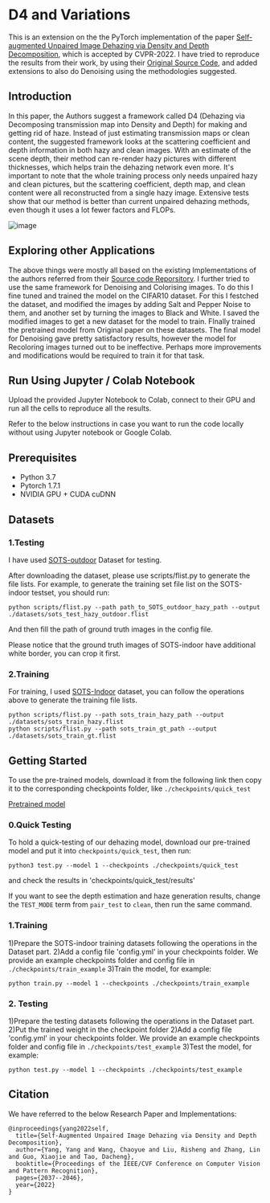 # D4 and Variations

This is an extension on the the PyTorch implementation of the paper [Self-augmented Unpaired Image Dehazing via Density and Depth Decomposition](https://openaccess.thecvf.com/content/CVPR2022/papers/Yang_Self-Augmented_Unpaired_Image_Dehazing_via_Density_and_Depth_Decomposition_CVPR_2022_paper.pdf), which is accepted by CVPR-2022. I have tried to reproduce the results from their work, by using their [Original Source Code](https://github.com/YaN9-Y/D4), and added extensions to also do Denoising using the methodologies suggested.

Introduction
---------------------------------
In this paper, the Authors suggest a framework called D4 (Dehazing via Decomposing transmission map into Density and Depth) for making and getting rid of haze. Instead of just estimating transmission maps or clean content, the suggested framework looks at the scattering coefficient and depth information in both hazy and clean images. With an estimate of the scene depth, their method can re-render hazy pictures with different thicknesses, which helps train the dehazing network even more. It's important to note that the whole training process only needs unpaired hazy and clean pictures, but the scattering coefficient, depth map, and clean content were all reconstructed from a single hazy image. Extensive tests show that our method is better than current unpaired dehazing methods, even though it uses a lot fewer factors and FLOPs.

![image](https://github.com/Soumik-Roy/D4-and-Variations/assets/77190361/f8c19c5b-8385-4b4b-abce-cb630e484767)

Exploring other Applications
--------------------------------
The above things were mostly all based on the existing Implementations of the authors referred from their [Source code Reporsitory](https://github.com/YaN9-Y/D4).
I further tried to use the same framework for Denoising and Colorising images. To do this I fine tuned and trained the model on the CIFAR10 dataset. For this I festched the dataset, and modified the images by adding Salt and Pepper Noise to them, and another set by turning the images to Black and White. I saved the modified images to get a new dataset for the model to train. FInally trained the pretrained model from Original paper on these datasets. The final model for Denoising gave pretty satisfactory results, however the model for Recoloring images turned out to be ineffective. Perhaps more improvements and modifications would be required to train it for that task.

Run Using Jupyter / Colab Notebook
---------------------------------
Upload the provided Jupyter Notebook to Colab, connect to their GPU and run all the cells to reproduce all the results. 

Refer to the below instructions in case you want to run the code locally without using Jupyter notebook or Google Colab.


Prerequisites
---------------------------------
* Python 3.7
* Pytorch 1.7.1
* NVIDIA GPU + CUDA cuDNN

Datasets
---------------------------------
### 1.Testing
I have used [SOTS-outdoor](https://sites.google.com/view/reside-dehaze-datasets/reside-standard) Dataset for testing.  

After downloading the dataset, please use scripts/flist.py to generate the file lists. For example, to generate the training set file list on the SOTS-indoor testset, you should run:

```
python scripts/flist.py --path path_to_SOTS_outdoor_hazy_path --output ./datasets/sots_test_hazy_outdoor.flist
```

And then fill the path of ground truth images in the config file.

Please notice that the ground truth images of SOTS-indoor have additional white border, you can crop it first.

### 2.Training 
For training, I used [SOTS-Indoor](https://sites.google.com/view/reside-dehaze-datasets/reside-standard) dataset, you can follow the operations above to generate the training file lists.

```
python scripts/flist.py --path sots_train_hazy_path --output ./datasets/sots_train_hazy.flist
python scripts/flist.py --path sots_train_gt_path --output ./datasets/sots_train_gt.flist
```

Getting Started
--------------------------------------
To use the pre-trained models, download it from the following link then copy it to the corresponding checkpoints folder, like `./checkpoints/quick_test`

[Pretrained model](https://drive.google.com/file/d/1KLvPdNpskdVDSz0qEIP_tn-j2MwTcJAV/view?usp=sharing)

### 0.Quick Testing
To hold a quick-testing of our dehazing model, download our pre-trained model and put it into `checkpoints/quick_test`, then run:
```
python3 test.py --model 1 --checkpoints ./checkpoints/quick_test
```
and check the results in 'checkpoints/quick_test/results'

If you want to see the depth estimation and haze generation results, change the `TEST_MODE` term from `pair_test` to `clean`, then run the same command.  

### 1.Training
1)Prepare the SOTS-indoor training datasets following the operations in the Dataset part.
2)Add a config file 'config.yml' in your checkpoints folder. We provide an example checkpoints folder and config file in `./checkpoints/train_example` 
3)Train the model, for example:

```
python train.py --model 1 --checkpoints ./checkpoints/train_example
```

### 2. Testing
1)Prepare the testing datasets following the operations in the Dataset part.
2)Put the trained weight in the checkpoint folder 
2)Add a config file 'config.yml' in your checkpoints folder. We provide an example checkpoints folder and config file in `./checkpoints/test_example`
3)Test the model, for example:
```
python test.py --model 1 --checkpoints ./checkpoints/test_example
```


Citation
--------------------------------------
We have referred to the below Research Paper and Implementations:
```
@inproceedings{yang2022self,
  title={Self-Augmented Unpaired Image Dehazing via Density and Depth Decomposition},
  author={Yang, Yang and Wang, Chaoyue and Liu, Risheng and Zhang, Lin and Guo, Xiaojie and Tao, Dacheng},
  booktitle={Proceedings of the IEEE/CVF Conference on Computer Vision and Pattern Recognition},
  pages={2037--2046},
  year={2022}
}
```

